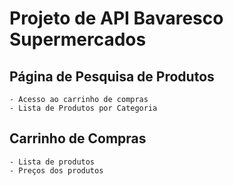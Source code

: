 # Projeto de API Bavaresco Supermercados

## Página de Pesquisa de Produtos

    - Acesso ao carrinho de compras
    - Lista de Produtos por Categoria

## Carrinho de Compras
    
    - Lista de produtos
    - Preços dos produtos